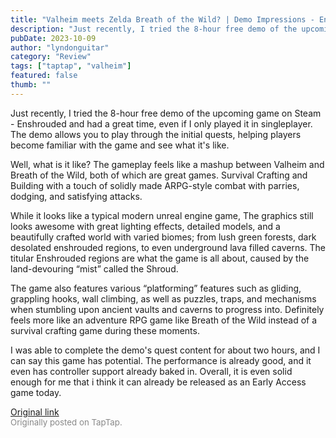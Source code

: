 ```yaml
---
title: "Valheim meets Zelda Breath of the Wild? | Demo Impressions - Enshrouded"
description: "Just recently, I tried the 8-hour free demo of the upcoming game on Steam - Enshrouded and had a great time, even if I only played it in singleplayer. The demo allows you to play through the initial quests, helping players become familiar with the game and see what it's like."
pubDate: 2023-10-09
author: "lyndonguitar"
category: "Review"
tags: ["taptap", "valheim"]
featured: false
thumb: ""
---
```


Just recently, I tried the 8-hour free demo of the upcoming game on Steam - Enshrouded and had a great time, even if I only played it in singleplayer. The demo allows you to play through the initial quests, helping players become familiar with the game and see what it's like.

Well, what is it like?
The gameplay feels like a mashup between Valheim and Breath of the Wild, both of which are great games. Survival Crafting and Building with a touch of solidly made ARPG-style combat with parries, dodging, and satisfying attacks.

While it looks like a typical modern unreal engine game, The graphics still looks awesome with great lighting effects, detailed models, and a beautifully crafted world with varied biomes; from lush green forests, dark desolated enshrouded regions, to even underground lava filled caverns. The titular Enshrouded regions are what the game is all about, caused by the land-devouring “mist” called the Shroud.

The game also features various “platforming” features such as gliding, grappling hooks, wall climbing, as well as puzzles, traps, and mechanisms when stumbling upon ancient vaults and caverns to progress into. Definitely feels more like an adventure RPG game like Breath of the Wild instead of a survival crafting game during these moments.

I was able to complete the demo's quest content for about two hours, and I can say this game has potential. The performance is already good, and it even has controller support already baked in. Overall, it is even solid enough for me that i think it can already be released as an Early Access game today.

[Original link](https://www.taptap.io/post/6407368)<br><span style="font-size: 0.95em; color: #888;">Originally posted on TapTap.</span>
